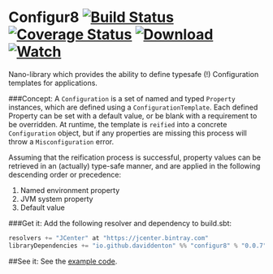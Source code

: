 Configur8 [![Build Status](https://travis-ci.org/daviddenton/configur8.svg)](https://travis-ci.org/daviddenton/configur8) [![Coverage Status](https://coveralls.io/repos/daviddenton/configur8/badge.svg?branch=master)](https://coveralls.io/r/daviddenton/configur8?branch=master) [![Download](https://api.bintray.com/packages/daviddenton/maven/configur8/images/download.svg) ](https://bintray.com/daviddenton/maven/configur8/_latestVersion) [ ![Watch](https://www.bintray.com/docs/images/bintray_badge_color.png) ](https://bintray.com/daviddenton/maven/configur8/view?source=watch)
=========

Nano-library which provides the ability to define typesafe (!) Configuration templates for applications.

###Concept:
A ```Configuration``` is a set of named and typed ```Property``` instances, which are defined using a  ```ConfigurationTemplate```.
Each defined Property can be set with a default value, or be blank with a requirement to be overridden. At runtime, the template is ```reified``` into a concrete ```Configuration``` object, but if any properties are missing this process will throw a ```Misconfiguration``` error.

Assuming that the reification process is successful, property values can be retrieved in an (actually) type-safe manner, and are applied in the following descending order or precedence:

1. Named environment property
2. JVM system property
3. Default value

###Get it:
Add the following resolver and dependency to build.sbt:
```scala
resolvers += "JCenter" at "https://jcenter.bintray.com"
libraryDependencies += "io.github.daviddenton" %% "configur8" % "0.0.7"
```

##See it:
See the [example code](https://github.com/daviddenton/configur8/tree/master/src/test/scala/examples).
